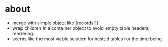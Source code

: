 ﻿# about
- merge with simple object like {records[]}
- wrap children in a container object to avoid empty table headers rendering.
- seems like the most viable solution for nested tables for the time being.
